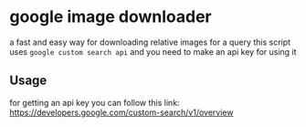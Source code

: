 # **google image downloader**

a fast and easy way for downloading relative images for a query
this script uses `google custom search api` and you need to make an api key for using it

## Usage

for getting an api key you can follow this link:
https://developers.google.com/custom-search/v1/overview
